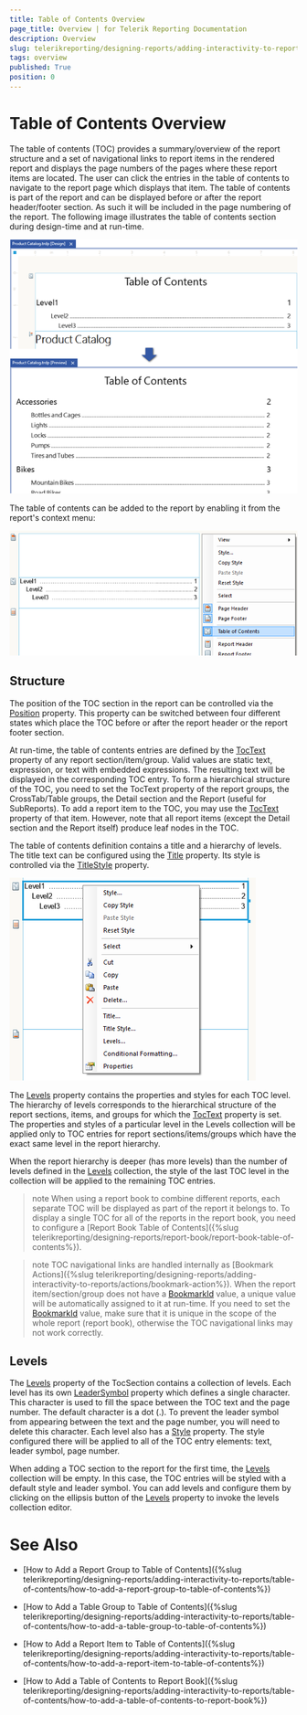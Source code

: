 ```yaml
---
title: Table of Contents Overview
page_title: Overview | for Telerik Reporting Documentation
description: Overview
slug: telerikreporting/designing-reports/adding-interactivity-to-reports/table-of-contents/overview
tags: overview
published: True
position: 0
---
```


# Table of Contents Overview



The table of contents (TOC) provides a summary/overview of the report structure and a set of navigational links to report items in the rendered report          and displays the page numbers of the pages where these report items are located.         The user can click the entries in the table of contents to navigate to the report page which displays that item. The table of contents is part of the report and can be         displayed before or after the report header/footer section. As such it will be included in the page numbering of the report. The following image illustrates the table of contents         section during design-time and at run-time.         

  ![toc 01](images/toc01.png)

The table of contents can be added to the report by enabling it from the report's context menu:         

  ![toc Report Context Menu](images/tocReportContextMenu.png)

## Structure

The position of the TOC section in the report can be controlled via the [Position](/reporting/api/Telerik.Reporting.TocSection#Telerik_Reporting_TocSection_Position) property.           This property can be switched between four different states which place the TOC before or after the report header or the report footer section.         

At run-time, the table of contents entries are defined by the [TocText](/reporting/api/Telerik.Reporting.ReportItemBase#Telerik_Reporting_ReportItemBase_TocText)            property of any report section/item/group. Valid values are static text, expression, or text with embedded expressions. The resulting text will be displayed in the corresponding TOC entry.           To form a hierarchical structure of the TOC, you need to set the TocText property of the report groups, the CrossTab/Table groups, the Detail section and the Report (useful for SubReports).           To add a report item to the TOC, you may use the [TocText](/reporting/api/Telerik.Reporting.ReportItemBase#Telerik_Reporting_ReportItemBase_TocText) property of that item. However,            note that all report items (except the Detail section and the Report itself) produce leaf nodes in the TOC.         

The table of contents definition contains a title and a hierarchy of levels. The title text can be configured using the            [Title](/reporting/api/Telerik.Reporting.TocSection#Telerik_Reporting_TocSection_Title)           property. Its style is controlled via the [TitleStyle](/reporting/api/Telerik.Reporting.TocSection#Telerik_Reporting_TocSection_TitleStyle) property.           

  ![toc Context Menu](images/tocContextMenu.png)

The [Levels](/reporting/api/Telerik.Reporting.TocSection#Telerik_Reporting_TocSection_Levels) property contains the properties and styles for each TOC level.            The hierarchy of levels corresponds to the hierarchical structure of the report sections, items, and groups           for which the [TocText](/reporting/api/Telerik.Reporting.ReportItemBase#Telerik_Reporting_ReportItemBase_TocText) property is set.            The properties and styles of a particular level in the Levels collection will be applied only to TOC entries for report sections/items/groups           which have the exact same level in the report hierarchy.         

When the report hierarchy is deeper (has more levels) than the number of levels defined in the            [Levels](/reporting/api/Telerik.Reporting.TocSection#Telerik_Reporting_TocSection_Levels) collection, the style of the last TOC level in the collection will be applied           to the remaining TOC entries.         

>note When using a report book to combine different reports, each separate TOC will be displayed as part of the report it belongs to. To display a single TOC for all of the reports              in the report book, you need to configure a [Report Book Table of Contents]({%slug telerikreporting/designing-reports/report-book/report-book-table-of-contents%}).           


>note TOC navigational links are handled internally as [Bookmark Actions]({%slug telerikreporting/designing-reports/adding-interactivity-to-reports/actions/bookmark-action%}). When the report item/section/group             does not have a [BookmarkId](/reporting/api/Telerik.Reporting.ReportItemBase#Telerik_Reporting_ReportItemBase_BookmarkId) value, a unique value will be automatically assigned to it             at run-time. If you need to set the [BookmarkId](/reporting/api/Telerik.Reporting.ReportItemBase#Telerik_Reporting_ReportItemBase_BookmarkId) value, make sure that it is unique in the scope             of the whole report (report book), otherwise the TOC navigational links may not work correctly.           


## Levels

The [Levels](/reporting/api/Telerik.Reporting.TocSection#Telerik_Reporting_TocSection_Levels) property of the TocSection contains a collection of levels.            Each level has its own [LeaderSymbol](/reporting/api/Telerik.Reporting.TocLevel#Telerik_Reporting_TocLevel_LeaderSymbol)           property which defines a single character. This character is used to fill the space between the TOC text and the page number. The default character is a dot (.).           To prevent the leader symbol from appearing between the text and the page number, you will need to delete this character.           Each level also has a [Style](/reporting/api/Telerik.Reporting.Drawing#Telerik_Reporting_Drawing_Style) property.            The style configured there will be applied to all of the TOC entry elements: text, leader symbol, page number.         

When adding a TOC section to the report for the first time, the [Levels](/reporting/api/Telerik.Reporting.TocSection#Telerik_Reporting_TocSection_Levels)           collection will be empty. In this case, the TOC entries will be styled with a           default style and leader symbol. You can add levels and configure them by clicking on the ellipsis button of the            [Levels](/reporting/api/Telerik.Reporting.TocSection#Telerik_Reporting_TocSection_Levels) property to invoke the           levels collection editor.         

# See Also


 * [How to Add a Report Group to Table of Contents]({%slug telerikreporting/designing-reports/adding-interactivity-to-reports/table-of-contents/how-to-add-a-report-group-to-table-of-contents%})

 * [How to Add a Table Group to Table of Contents]({%slug telerikreporting/designing-reports/adding-interactivity-to-reports/table-of-contents/how-to-add-a-table-group-to-table-of-contents%})

 * [How to Add a Report Item to Table of Contents]({%slug telerikreporting/designing-reports/adding-interactivity-to-reports/table-of-contents/how-to-add-a-report-item-to-table-of-contents%})

 * [How to Add a Table of Contents to Report Book]({%slug telerikreporting/designing-reports/adding-interactivity-to-reports/table-of-contents/how-to-add-a-table-of-contents-to-report-book%})
